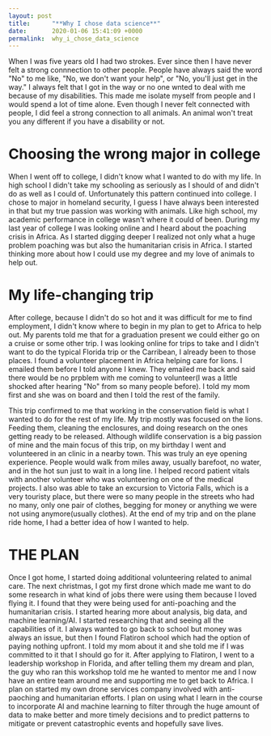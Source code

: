 ```yaml
---
layout: post
title:      "**Why I chose data science**"
date:       2020-01-06 15:41:09 +0000
permalink:  why_i_chose_data_science
---
```



When I was five years old I had two strokes.  Ever since then I have never felt a strong connnection to other people.  People have always said the word "No" to me like, "No, we don't want your help", or "No, you'll just get in the way."  I always felt that I got in the way or no one wnted to deal with me because of my disabilities. This made me isolate myself from people and I would spend a lot of time alone.  Even though I never felt connected with people, I did feel a strong connection to all animals.  An animal won't treat you any different if you have a disability or not.


# **Choosing the wrong major in college**
When I went off to college, I didn't know what I wanted to do with my life.  In high school I didn't take my schooling as seriously as I should of and didn't do as well as I could of.  Unfortunately this pattern continued into college.  I chose to major in homeland security, I guess I have always been interested in that but my true passion was working with animals. Like high school, my academic performance in college wasn't where it could of been. During my last year of college I was looking online and I heard about the poaching crisis in Africa.  As I started digging deeper I realized not only what a huge problem poaching was but also the humanitarian crisis in Africa.  I started thinking more about how I could use my degree and my love of animals to help out.


# **My life-changing trip**
After college, because I didn't do so hot and it was difficult for me to find employment, I didn't know where to begin in my plan to get to Africa to help out.  My parents told me that for a graduation present we could either go on a cruise or some other trip.  I was looking online for trips to take and I didn't want to do the typical Florida trip or the Carribean, I already been to those places.  I found a volunteer placement in Africa helping care for lions.  I emailed them before I told anyone I knew.  They emailed me back and said there would be no prpblem with me coming to volunteer(I was a little shocked after hearing "No" from so many people before).  I told my mom first and she was on board and then I told the rest of the family.

This trip confirmed to me that working in the conservation field is what I wanted to do for the rest of my life.  My trip mostly was focused on the lions. Feeding them, cleaning the enclosures, and doing research on the ones getting ready to be released.  Although wildlife conservation is a big passion of mine and the main focus of this trip, on my birthday I went and volunteered in an clinic in a nearby town.  This was truly an eye opening experience.  People would walk from miles away, usually barefoot, no water, and in the hot sun just to wait in a long line.  I helped record patient vitals with another volunteer who was volunteering on one of the medical projects.  I also was able to take an excursion to Victoria Falls, which is a very touristy place, but there were so many people in the streets who had no many, only one pair of clothes, begging for money or anything we were not using anymore(usually clothes).  At the end of my trip and on the plane ride home, I had a better idea of how I wanted to help.


# **THE PLAN**
Once I got home, I started doing additional volunteering related to animal care.  The next christmas, I got my first drone which made me want to do some research in what kind of jobs there were using them because I loved flying it.  I found that they were being used for anti-poaching and the humanitarian crisis.  I started hearing more about analysis, big data, and machine learning/AI.  I started researching that and seeing all the capabilities of it.  I always wanted to go back to school but money was always an issue, but then I found Flatiron school which had the option of paying nothing upfront.  I told my mom about it and she told me if I was committed to it that I should go for it.  After applying to Flatiron, I went to a leadership workshop in Florida, and after telling them my dream and plan, the guy who ran this workshop told me he wanted to mentor me and I now have an entire team around me and supporting me to get back to Africa.
I plan on started my own drone services company involved with anti-paoching and humanitarian efforts.  I plan on using what I learn in the course to incorporate AI and machine learning to filter through the huge amount of data to make better and more timely decisions and to predict patterns to mitigate or prevent catastrophic events and hopefully save lives.



